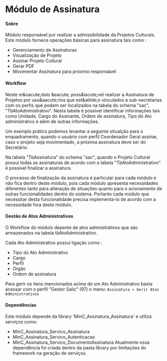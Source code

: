 Módulo de Assinatura
=========================

#### Sobre

M&oacute;dulo respons&aacute;vel por realizar a admissibilidade da Projetos Culturais.
Este m&oacute;dulo fornece opera&ccedil;&otilde;es b&aacute;sicas para assinatura tais como :

 * Gerenciamento de Assinaturas
 * Visualiza&ccedil;&atilde;o de Projeto
 * Assinar Projeto Cultural
 * Gerar PDF
 * Movimentar Assinatura para pr&oacute;ximo respons&aacute;vel

#### Workflow

Neste m&amp;oacute;dulo &amp;eacute; poss&amp;iacute;vel realizar a Assinatura de Projetos por usu&amp;aacute;rios que est&amp;atilde;o vinculados a sub-secretarias com os perfis que podem ser localizados na tabela do schema &quot;sac&quot;, &quot;TbAtoAdministrativo&quot;.
Nesta tabela &eacute; poss&iacute;vel identificar informa&ccedil;&otilde;es tais como Unidade, Cargo do Assinante, Ordem de assinatura, Tipo do Ato administrativo e al&eacute;m de outras informa&ccedil;&otilde;es.

Um exemplo pr&aacute;tico podemos levantar a seguinte situal&ccedil;&atilde;o para o enquadramento, quando o usu&aacute;rio com perfil Coordenador Geral assinar, caso o projeto seja movimentado, a pr&oacute;xima assinatura deve ser do Secret&aacute;rio.

Na tabela "TbAssinatura" do schema "sac", quando o Projeto Cultural possui todas as assinaturas de acordo com a tabela "TbAtoAdministrativo" &eacute; possível finalizar a assinatura.

O processo de finalização da assinatura &eacute; particular para cada módulo e não fica dentro deste módulo, pois cada módulo apresenta necessidades diferentes tanto para alteração de situaç&otilde;es quanto para o acionamento de outras funcionalidades dentro do sistema.
Portanto cada módulo que necessitar desta funcionalidade precisa implementa-lo de acordo com a necessidade fora deste módulo.

#### Gestão de Atos Administrativos

O Workflow do módulo depente de atos admnistrativos que são armazenados na tabela tbAtoAdministrativo.

Cada Ato Administrativo possui ligação como :
 * Tipo do Ato Administrativo
 * Cargo
 * Perfil
 * Orgão
 * Ordem de assinatura

Para gerir os itens mencionados acima de um Ato Administrativo basta acessar com o perfil "Gestor Salic" (97) o menu:
```Assinatura > Gerir Atos Administrativos```

#### Depend&ecirc;ncias

Este módulo depende da library 'MinC_Assinatura_Assinatura' e utiliza serviços como:
  * MinC_Assinatura_Servico_Assinatura
  * MinC_Assinatura_Servico_Autenticacao
  * MinC_Assinatura_Servico_DocumentoAssinatura
Atualmente essa depend&ecirc;ncia foi criada dentro da
pasta library por limitaç&otilde;es do framework na geração de serviços.
